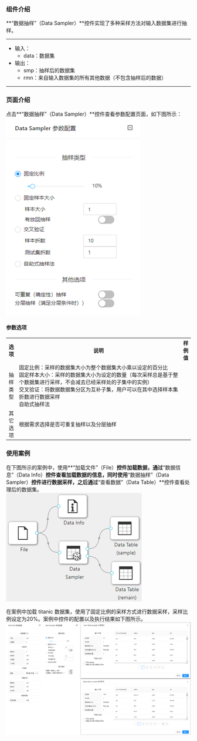 ### 组件介绍
**“数据抽样”（Data Sampler）**控件实现了多种采样方法对输入数据集进行抽样。

<hr/>

- 输入：
  - data：数据集
- 输出：
  - smp：抽样后的数据集
  - rmn：来自输入数据集的所有其他数据（不包含抽样后的数据）

<hr/>


### 页面介绍
点击**“数据抽样”（Data Sampler）**控件查看参数配置页面，如下图所示：  
[ ![](/img/aistudio/preprocess/data-sampler/param.png) ](/img/aistudio/preprocess/data-sampler/param.png)


#### 参数选项
<table>
  <tr>
    <th>选项</th>
    <th width="650">说明</th>
    <th>样例值</th>
  </tr>
  <tr>
      <td>抽样类型</td> 
      <td>
      固定比例：采样的数据集大小为整个数据集大小乘以设定的百分比<br/>
      固定样本大小：采样的数据集大小为设定的数量（每次采样总是基于整个数据集进行采样，不会减去已经采样处的子集中的实例）<br/>
      交叉验证：将数据数据集分区为互补子集，用户可以在其中选择样本集折数进行数据采样<br/>
      自助式抽样法
      </td> 
      <td></td>
  </tr>
  <tr>
      <td>其它选项</td> 
      <td>
      根据需求选择是否可重复抽样以及分层抽样
      </td> 
      <td></td>
  </tr>
</table>

### 使用案例
在下图所示的案例中，使用**“加载文件”（File）**控件加载数据，通过**“数据信息”（Data Info）**控件查看加载数据的信息，同时使用**“数据抽样”（Data Sampler）**控件进行数据采样，之后通过**“查看数据”（Data Table）**控件查看处理后的数据集。   
[ ![](/img/aistudio/preprocess/data-sampler/workflow.png) ](/img/aistudio/preprocess/data-sampler/workflow.png)

在案例中加载 titanic 数据集，使用了固定比例的采样方式进行数据采样，采样比例设定为20%。案例中控件的配置以及执行结果如下图所示。      
[ ![](/img/aistudio/preprocess/data-sampler/workflow-result.png) ](/img/aistudio/preprocess/data-sampler/workflow-result.png)